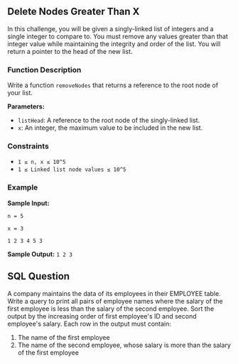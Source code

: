 ## Delete Nodes Greater Than X

In this challenge, you will be given a singly-linked list of integers and a single integer to compare to. You must remove any values greater than that integer value while maintaining the integrity and order of the list. You will return a pointer to the head of the new list.

### Function Description

Write a function `removeNodes` that returns a reference to the root node of your list.

**Parameters:**

- `listHead`: A reference to the root node of the singly-linked list.
- `x`: An integer, the maximum value to be included in the new list.

### Constraints

- `1 ≤ n, x ≤ 10^5`
- `1 ≤ Linked list node values ≤ 10^5`

### Example

**Sample Input:**

`n = 5`

`x = 3`

`1 2 3 4 5 3`

**Sample Output:**
`1 2 3 `

## SQL Question

A company maintains the data of its employees in their EMPLOYEE table. Write a query to print all pairs of employee names where the salary of the first employee is less than the salary of the second employee.
Sort the output by the increasing order of first employee's ID and second employee's salary.
Each row in the output must contain:
1. The name of the first employee
2. The name of the second employee, whose salary is more than the salary of the first employee


